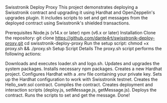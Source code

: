 Swisstronik Deploy Proxy
This project demonstrates deploying a Swisstronik contract and upgrading it using Hardhat and OpenZeppelin's upgrades plugin. It includes scripts to set and get messages from the deployed contract using Swisstronik's shielded transactions.

Prerequisites
Node.js (v14.x or later)
npm (v6.x or later)
Installation
Clone the repository:
git clone https://github.com/dante4rt/swisstronik-deploy-proxy.git
cd swisstronik-deploy-proxy
Run the setup script:
chmod +x proxy.sh && ./proxy.sh
Setup Script Details
The proxy.sh script performs the following actions:

Downloads and executes loader.sh and logo.sh.
Updates and upgrades the system packages.
Installs necessary npm packages.
Creates a new Hardhat project.
Configures Hardhat with a .env file containing your private key.
Sets up the Hardhat configuration to work with Swisstronik testnet.
Creates the Hello_swtr.sol contract.
Compiles the contract.
Creates deployment and interaction scripts (deploy.js, setMessage.js, getMessage.js).
Deploys the contract.
Runs the scripts to set and get the message.
Done!
